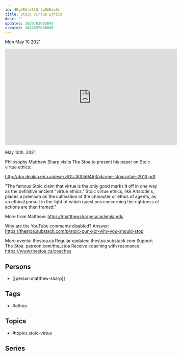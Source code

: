 ```yaml
---
id: 4RgJR5rdt1GrfgNANax8r
title: Stoic Virtue Ethics
desc: ''
updated: 1639762693845
created: 1620597600000
---
```





Mon May 10 2021

<iframe width="560" height="315" src="https://www.youtube.com/embed/0XHUchwv3QE" title="Stoic Virtue Ethics w/ Matthew Sharp" frameborder="0" allow="accelerometer; autoplay; clipboard-write; encrypted-media; gyroscope; picture-in-picture" allowfullscreen ></iframe>

May 10th, 2021

Philosophy Matthew Sharp visits The Stoa to present his paper on Stoic virtue ethics:

http://dro.deakin.edu.au/eserv/DU:30059463/sharpe-stoicvirtue-2013.pdf

"The famous Stoic claim that virtue is the only good marks it off in one way as the definitive ancient "virtue ethics." Stoic virtue ethics, like Aristotle's, places a premium on the cultivation of the character or ethos of agents, as an ethical pursuit in the light of which questions concerning the rightness of actions are then framed."

More from Matthew: https://matthewsharpe.academia.edu

Why are the YouTube comments disabled? Answer: https://thestoa.substack.com/p/stoic-punk-or-why-you-should-stop

More events: thestoa.ca
Regular updates: thestoa.substack.com
Support The Stoa: patreon.com/the_stoa
Receive coaching with resonance: https://www.thestoa.ca/coaches

## Persons

- [[person.matthew-sharp]]

## Tags

- #ethics

## Topics

- #topics.stoic-virtue

## Series



